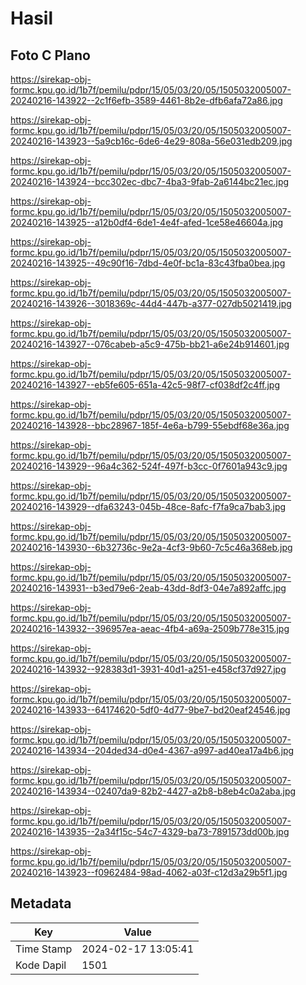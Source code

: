 # Hasil

## Foto C Plano

https://sirekap-obj-formc.kpu.go.id/1b7f/pemilu/pdpr/15/05/03/20/05/1505032005007-20240216-143922--2c1f6efb-3589-4461-8b2e-dfb6afa72a86.jpg

https://sirekap-obj-formc.kpu.go.id/1b7f/pemilu/pdpr/15/05/03/20/05/1505032005007-20240216-143923--5a9cb16c-6de6-4e29-808a-56e031edb209.jpg

https://sirekap-obj-formc.kpu.go.id/1b7f/pemilu/pdpr/15/05/03/20/05/1505032005007-20240216-143924--bcc302ec-dbc7-4ba3-9fab-2a6144bc21ec.jpg

https://sirekap-obj-formc.kpu.go.id/1b7f/pemilu/pdpr/15/05/03/20/05/1505032005007-20240216-143925--a12b0df4-6de1-4e4f-afed-1ce58e46604a.jpg

https://sirekap-obj-formc.kpu.go.id/1b7f/pemilu/pdpr/15/05/03/20/05/1505032005007-20240216-143925--49c90f16-7dbd-4e0f-bc1a-83c43fba0bea.jpg

https://sirekap-obj-formc.kpu.go.id/1b7f/pemilu/pdpr/15/05/03/20/05/1505032005007-20240216-143926--3018369c-44d4-447b-a377-027db5021419.jpg

https://sirekap-obj-formc.kpu.go.id/1b7f/pemilu/pdpr/15/05/03/20/05/1505032005007-20240216-143927--076cabeb-a5c9-475b-bb21-a6e24b914601.jpg

https://sirekap-obj-formc.kpu.go.id/1b7f/pemilu/pdpr/15/05/03/20/05/1505032005007-20240216-143927--eb5fe605-651a-42c5-98f7-cf038df2c4ff.jpg

https://sirekap-obj-formc.kpu.go.id/1b7f/pemilu/pdpr/15/05/03/20/05/1505032005007-20240216-143928--bbc28967-185f-4e6a-b799-55ebdf68e36a.jpg

https://sirekap-obj-formc.kpu.go.id/1b7f/pemilu/pdpr/15/05/03/20/05/1505032005007-20240216-143929--96a4c362-524f-497f-b3cc-0f7601a943c9.jpg

https://sirekap-obj-formc.kpu.go.id/1b7f/pemilu/pdpr/15/05/03/20/05/1505032005007-20240216-143929--dfa63243-045b-48ce-8afc-f7fa9ca7bab3.jpg

https://sirekap-obj-formc.kpu.go.id/1b7f/pemilu/pdpr/15/05/03/20/05/1505032005007-20240216-143930--6b32736c-9e2a-4cf3-9b60-7c5c46a368eb.jpg

https://sirekap-obj-formc.kpu.go.id/1b7f/pemilu/pdpr/15/05/03/20/05/1505032005007-20240216-143931--b3ed79e6-2eab-43dd-8df3-04e7a892affc.jpg

https://sirekap-obj-formc.kpu.go.id/1b7f/pemilu/pdpr/15/05/03/20/05/1505032005007-20240216-143932--396957ea-aeac-4fb4-a69a-2509b778e315.jpg

https://sirekap-obj-formc.kpu.go.id/1b7f/pemilu/pdpr/15/05/03/20/05/1505032005007-20240216-143932--928383d1-3931-40d1-a251-e458cf37d927.jpg

https://sirekap-obj-formc.kpu.go.id/1b7f/pemilu/pdpr/15/05/03/20/05/1505032005007-20240216-143933--64174620-5df0-4d77-9be7-bd20eaf24546.jpg

https://sirekap-obj-formc.kpu.go.id/1b7f/pemilu/pdpr/15/05/03/20/05/1505032005007-20240216-143934--204ded34-d0e4-4367-a997-ad40ea17a4b6.jpg

https://sirekap-obj-formc.kpu.go.id/1b7f/pemilu/pdpr/15/05/03/20/05/1505032005007-20240216-143934--02407da9-82b2-4427-a2b8-b8eb4c0a2aba.jpg

https://sirekap-obj-formc.kpu.go.id/1b7f/pemilu/pdpr/15/05/03/20/05/1505032005007-20240216-143935--2a34f15c-54c7-4329-ba73-7891573dd00b.jpg

https://sirekap-obj-formc.kpu.go.id/1b7f/pemilu/pdpr/15/05/03/20/05/1505032005007-20240216-143923--f0962484-98ad-4062-a03f-c12d3a29b5f1.jpg


## Metadata

| Key        | Value               |
| ---------- | ------------------- |
| Time Stamp | 2024-02-17 13:05:41 |
| Kode Dapil | 1501                |



